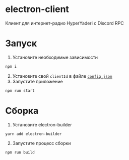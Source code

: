 # electron-client
Клиент для интернет-радио HyperYaderi с Discord RPC

# Запуск
1. Установите необходимые зависимости
```bash 
npm i
```
2. Установите свой `clientId` в файле [`config.json`](https://github.com/hyperyaderi/electron-client/blob/main/config.json#L2)
3. Запустите приложение
```bash
npm run start
```

# Сборка
1. Установите electron-builder
```bash 
yarn add electron-builder
```
2. Запустите процесс сборки
```bash
npm run build
```
